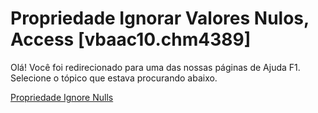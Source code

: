 
# Propriedade Ignorar Valores Nulos, Access [vbaac10.chm4389]

Olá! Você foi redirecionado para uma das nossas páginas de Ajuda F1. Selecione o tópico que estava procurando abaixo.

[Propriedade Ignore Nulls](http://msdn.microsoft.com/library/87d95ca8-ea29-f0ca-366a-56527c500f13%28Office.15%29.aspx)
